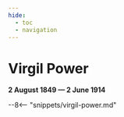 ```yaml
---
hide:
  - toc
  - navigation 
---
```


# Virgil Power

**2 August 1849 — 2 June 1914**

--8<-- "snippets/virgil-power.md"
